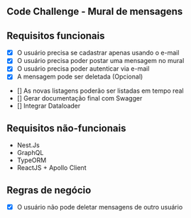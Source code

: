 ## Code Challenge - Mural de mensagens

## Requisitos funcionais

- [x] O usuário precisa se cadastrar apenas usando o e-mail
- [x] O usuário precisa poder postar uma mensagem no mural
- [x] O usuário precisa poder autenticar via e-mail
- [x] A mensagem pode ser deletada (Opcional)
- [] As novas listagens poderão ser listadas em tempo real
- [] Gerar documentação final com Swagger
- [] Integrar Dataloader

## Requisitos não-funcionais

- Nest.Js
- GraphQL
- TypeORM
- ReactJS + Apollo Client

## Regras de negócio

- [x] O usuário não pode deletar mensagens de outro usuário
